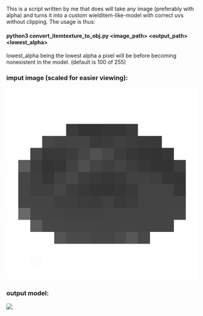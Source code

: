 This is a script written by me that does will take any image (preferably with alpha)
and turns it into a custom wielditem-like-model with correct uvs without clipping.
The usage is thus:

#### python3 convert_itemtexture_to_obj.py <image_path> <output_path> <lowest_alpha>

lowest_alpha being the lowest alpha a pixel will be before becoming nonexistent in the model. (default is 100 of 255)


### imput image (scaled for easier viewing):
![](bread.png)

### output model:
![](bread.gif)
